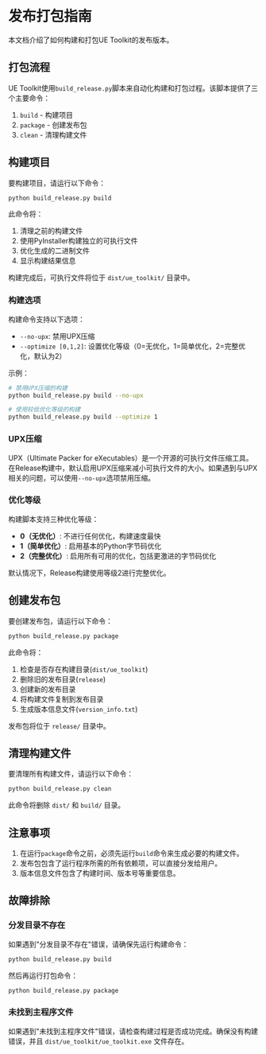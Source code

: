 # 发布打包指南

本文档介绍了如何构建和打包UE Toolkit的发布版本。

## 打包流程

UE Toolkit使用`build_release.py`脚本来自动化构建和打包过程。该脚本提供了三个主要命令：

1. `build` - 构建项目
2. `package` - 创建发布包
3. `clean` - 清理构建文件

## 构建项目

要构建项目，请运行以下命令：

```bash
python build_release.py build
```

此命令将：
1. 清理之前的构建文件
2. 使用PyInstaller构建独立的可执行文件
3. 优化生成的二进制文件
4. 显示构建结果信息

构建完成后，可执行文件将位于 `dist/ue_toolkit/` 目录中。

### 构建选项

构建命令支持以下选项：

- `--no-upx`: 禁用UPX压缩
- `--optimize [0,1,2]`: 设置优化等级（0=无优化，1=简单优化，2=完整优化，默认为2）

示例：
```bash
# 禁用UPX压缩的构建
python build_release.py build --no-upx

# 使用较低优化等级的构建
python build_release.py build --optimize 1
```

### UPX压缩

UPX（Ultimate Packer for eXecutables）是一个开源的可执行文件压缩工具。在Release构建中，默认启用UPX压缩来减小可执行文件的大小。如果遇到与UPX相关的问题，可以使用`--no-upx`选项禁用压缩。

### 优化等级

构建脚本支持三种优化等级：

- **0（无优化）**: 不进行任何优化，构建速度最快
- **1（简单优化）**: 启用基本的Python字节码优化
- **2（完整优化）**: 启用所有可用的优化，包括更激进的字节码优化

默认情况下，Release构建使用等级2进行完整优化。

## 创建发布包

要创建发布包，请运行以下命令：

```bash
python build_release.py package
```

此命令将：
1. 检查是否存在构建目录(`dist/ue_toolkit`)
2. 删除旧的发布目录(`release`)
3. 创建新的发布目录
4. 将构建文件复制到发布目录
5. 生成版本信息文件(`version_info.txt`)

发布包将位于 `release/` 目录中。

## 清理构建文件

要清理所有构建文件，请运行以下命令：

```bash
python build_release.py clean
```

此命令将删除 `dist/` 和 `build/` 目录。

## 注意事项

1. 在运行`package`命令之前，必须先运行`build`命令来生成必要的构建文件。
2. 发布包包含了运行程序所需的所有依赖项，可以直接分发给用户。
3. 版本信息文件包含了构建时间、版本号等重要信息。

## 故障排除

### 分发目录不存在

如果遇到"分发目录不存在"错误，请确保先运行构建命令：

```bash
python build_release.py build
```

然后再运行打包命令：

```bash
python build_release.py package
```

### 未找到主程序文件

如果遇到"未找到主程序文件"错误，请检查构建过程是否成功完成。确保没有构建错误，并且 `dist/ue_toolkit/ue_toolkit.exe` 文件存在。